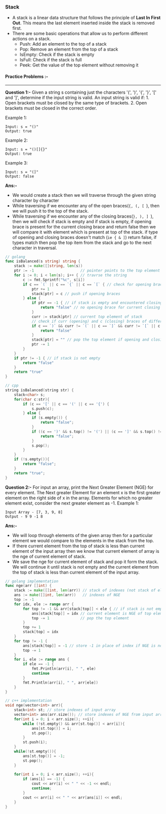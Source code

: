 ### Stack
* A stack is a linear data structure that follows the principle of **Last In First Out**. This means the last element inserted inside the stack is removed first.
* There are some basic operations that allow us to perform different actions on a stack.
    * Push: Add an element to the top of a stack
    * Pop: Remove an element from the top of a stack
    * IsEmpty: Check if the stack is empty
    * IsFull: Check if the stack is full
    * Peek: Get the value of the top element without removing it

#### Practice Problems :-
-------------------------
**Question 1:-** Given a string s containing just the characters '(', ')', '{', '}', '[' and ']', determine if the input string is valid.
An input string is valid if:
    1. Open brackets must be closed by the same type of brackets.
    2. Open brackets must be closed in the correct order.

Example 1:
```
Input: s = "()"
Output: true
```
Example 2:
```
Input: s = "()[]{}"
Output: true
```
Example 3:
```
Input: s = "(]"
Output: false
```
**Ans:-**
* We would create a stack then we will traverse through the given string character by character 
* While traversing if we encounter any of the open braces(`{, (, [ `), 
    then we will push it to the top of the stack.
* While traversing if we encounter any of the closing braces(`}, ), ] `),
    then we will check if stack is empty and if stack is empty, if opening brace is present for the current closing brace and return false
    then we will compare it with element which is present at top of the stack. if type of opening and closing braces doesn't match (`ie { & ]`) return false, if types match then pop the top item from the stack and go to the next character in traversal.
```go
// golang
func isBalanced(s string) string {
	stack := make([]string, len(s))
	ptr := -1                     // pointer points to the top element in the stack
	for i := 0; i < len(s); i++ { // travrse the string
		c := fmt.Sprintf("%c", s[i])
		if c == `(` || c == `{` || c == `[` { // check for opening braces
			ptr += 1
			stack[ptr] = c // push if opening braces
		} else {
			if ptr == -1 { // if stack is empty and encountered closing braces
				return "false" // no opening brace for current closing brace
			}
			curr := stack[ptr] // current top element of stack
			// check if curr (opening) and c (closing) braces of different type
			if c == `)` && curr != `(` || c == `]` && curr != `[` || c == `}` && curr != `{` {
				return "false"
			}
			stack[ptr] = "" // pop the top element if opening and closing braces are of same type
			ptr -= 1
		}
	}
	if ptr != -1 { // if stack is not empty
		return "false"
	}
	return "true"
}
```
```cpp
// cpp
string isBalanced(string str) {
    stack<char> s;
    for(char c:str){
        if (c == '[' || c == '(' || c == '{') {
            s.push(c);
        } else {
            if (s.empty()) {
                return "false";
            }
            if ((c == ')' && s.top() != '(') || (c == ']' && s.top() != '[') || (c == '}' && s.top() != '{')) {
				return "false";
			}
            s.pop();
        }
    }
    if (!s.empty()){
        return "false";
    }
    return "true";
}
```
**Question 2:-** For input an array, print the Next Greater Element (NGE) for every element. The Next greater Element for an element x is the first greater element on the right side of x in the array. Elements for which no greater element exist, consider the next greater element as -1.
Example 1:
```
Input Array - [7, 3, 9, 8]
Output - 9 9 -1 8
```
**Ans:-**
* We will loop through elements of the given array then for a particular element we would compare to the elements in the stack from the top.
* If there current element from the top of stack is less than current element of the input array then we know that current element of array is the nge of current element of stack.
* We save the nge for current element of stack and pop it form the stack. We will continue it until stack is not empty and the current element from the top of stack is less than current element of the input array.
```go
// golang implementation
func nge(arr []int) {
	stack := make([]int, len(arr)) // stack of indexes (not stack of elements)
	ans := make([]int, len(arr))   // indexes of NGE
	top := -1
	for idx, ele := range arr {
		for top != -1 && arr[stack[top]] < ele { // if stack is not empty and top element of stack is less than current element(ele)
			ans[stack[top]] = idx // current element is NGE of top element of stack
			top -= 1              // pop the top element
		}
		top += 1
		stack[top] = idx
	}
	for top != -1 {
		ans[stack[top]] = -1 // store -1 in place of index if NGE is not present
		top -= 1
	}
	for i, ele := range ans {
		if ele == -1 {
			fmt.Println(arr[i], " ", ele)
			continue
		}
		fmt.Println(arr[i], " ", arr[ele])
	}
}
```
```cpp
// c++ implementation
void nge(vector<int> arr){
    stack<int> st; // store indexes of input array
    vector<int> ans(arr.size()); // store indexes of NGE from input array
    for(int i = 0; i < arr.size(); ++i){
        while (!st.empty() && arr[st.top()] < arr[i]){
            ans[st.top()] = i;
            st.pop();
        }
        st.push(i);
    }
    while(!st.empty()){
        ans[st.top()] = -1;
        st.pop();
    }
    
    for(int i = 0; i < arr.size(); ++i){
        if (ans[i] == -1) {
            cout << arr[i] << " " << -1 << endl;
            continue;   
        }
        cout << arr[i] << " " << arr[ans[i]] << endl;
    }
}
```